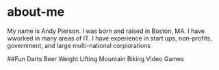 # about-me

My name is Andy Pierson. I was born and raised in Boston, MA. I have wworked in many areas of IT. I have experience in start ups, non-profits, government, and large multi-national corpiorations

  

##Fun
Darts
Beer
Weight Lifting
Mountain Biking
Video Games